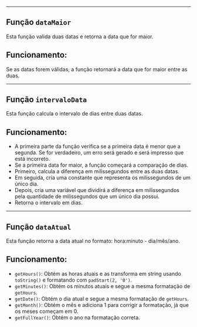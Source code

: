 * * *

Função `dataMaior`
------------------

Esta função valida duas datas e retorna a data que for maior.

Funcionamento:
--------------

Se as datas forem válidas, a função retornará a data que for maior entre as duas.

* * *

Função `intervaloData`
----------------------

Esta função calcula o intervalo de dias entre duas datas.

Funcionamento:
--------------

*   A primeira parte da função verifica se a primeira data é menor que a segunda. Se for verdadeiro, um erro será gerado e será impresso que está incorreto.
*   Se a primeira data for maior, a função começará a comparação de dias.
*   Primeiro, calcula a diferença em milissegundos entre as duas datas.
*   Em seguida, cria uma constante que representa os milissegundos de um único dia.
*   Depois, cria uma variável que dividirá a diferença em milissegundos pela quantidade de milissegundos que um único dia possui.
*   Retorna o intervalo em dias.

* * *

Função `dataAtual`
------------------

Esta função retorna a data atual no formato: hora:minuto - dia/mês/ano.

Funcionamento:
--------------

*   `getHours()`: Obtém as horas atuais e as transforma em string usando `toString()` e formatando com `padStart(2, '0')`.
*   `getMinutes()`: Obtém os minutos atuais e segue a mesma formatação de `getHours`.
*   `getDate()`: Obtém o dia atual e segue a mesma formatação de `getHours`.
*   `getMonth()`: Obtém o mês e adiciona 1 para corrigir a formatação, já que os meses começam em 0.
*   `getFullYear()`: Obtém o ano na formatação correta.
